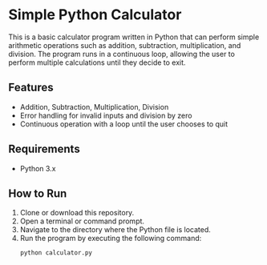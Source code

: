 # Simple Python Calculator

This is a basic calculator program written in Python that can perform simple arithmetic operations such as addition, subtraction, multiplication, and division. The program runs in a continuous loop, allowing the user to perform multiple calculations until they decide to exit.

## Features
- Addition, Subtraction, Multiplication, Division
- Error handling for invalid inputs and division by zero
- Continuous operation with a loop until the user chooses to quit

## Requirements
- Python 3.x

## How to Run
1. Clone or download this repository.
2. Open a terminal or command prompt.
3. Navigate to the directory where the Python file is located.
4. Run the program by executing the following command:
   ```bash
   python calculator.py

